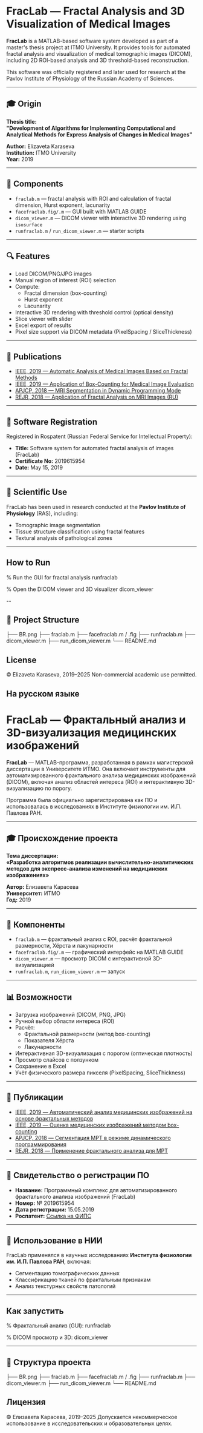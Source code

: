 # FracLab — Fractal Analysis and 3D Visualization of Medical Images

**FracLab** is a MATLAB-based software system developed as part of a master's thesis project at ITMO University. It provides tools for automated fractal analysis and visualization of medical tomographic images (DICOM), including 2D ROI-based analysis and 3D threshold-based reconstruction.

This software was officially registered and later used for research at the Pavlov Institute of Physiology of the Russian Academy of Sciences.

---

## 🎓 Origin

**Thesis title:**  
**"Development of Algorithms for Implementing Computational and Analytical Methods for Express Analysis of Changes in Medical Images"**

**Author:** Elizaveta Karaseva  
**Institution:** ITMO University  
**Year:** 2019

---

## 💾 Components

- `fraclab.m` — fractal analysis with ROI and calculation of fractal dimension, Hurst exponent, lacunarity
- `facefraclab.fig/.m` — GUI built with MATLAB GUIDE
- `dicom_viewer.m` — DICOM viewer with interactive 3D rendering using `isosurface`
- `runfraclab.m` / `run_dicom_viewer.m` — starter scripts

---

## 🔍 Features

- Load DICOM/PNG/JPG images
- Manual region of interest (ROI) selection
- Compute:
  - Fractal dimension (box-counting)
  - Hurst exponent
  - Lacunarity
- Interactive 3D rendering with threshold control (optical density)
- Slice viewer with slider
- Excel export of results
- Pixel size support via DICOM metadata (PixelSpacing / SliceThickness)

---

## 📝 Publications

- [IEEE, 2019 — Automatic Analysis of Medical Images Based on Fractal Methods](https://doi.org/10.1109/ITQMIS.2019.8928378)
- [IEEE, 2019 — Application of Box-Counting for Medical Image Evaluation](https://doi.org/10.1109/ITQMIS.2019.8928375)
- [APJCP, 2018 — MRI Segmentation in Dynamic Programming Mode](https://doi.org/10.22034/APJCP.2018.19.10.2771)
- [REJR, 2018 — Application of Fractal Analysis on MRI Images (RU)](https://doi.org/10.21569/2222-7415-2018-8-3-107-112)

---

## 🧾 Software Registration

Registered in Rospatent (Russian Federal Service for Intellectual Property):

- **Title:** Software system for automated fractal analysis of images (FracLab)
- **Certificate No:** 2019615954
- **Date:** May 15, 2019

---

## 🧪 Scientific Use

FracLab has been used in research conducted at the **Pavlov Institute of Physiology** (RAS), including:

- Tomographic image segmentation
- Tissue structure classification using fractal features
- Textural analysis of pathological zones

---

## How to Run

% Run the GUI for fractal analysis
runfraclab

% Open the DICOM viewer and 3D visualizer
dicom_viewer

--

## 📁 Project Structure

├── BR.png
├── fraclab.m
├── facefraclab.m / .fig
├── runfraclab.m
├── dicom_viewer.m
├── run_dicom_viewer.m
└── README.md

## License
© Elizaveta Karaseva, 2019–2025
Non-commercial academic use permitted.


## На русском языке

# FracLab — Фрактальный анализ и 3D-визуализация медицинских изображений

**FracLab** — MATLAB-программа, разработанная в рамках магистерской диссертации в Университете ИТМО. Она включает инструменты для автоматизированного фрактального анализа медицинских изображений (DICOM), включая анализ областей интереса (ROI) и интерактивную 3D-визуализацию по порогу.

Программа была официально зарегистрирована как ПО и использовалась в исследованиях в Институте физиологии им. И.П. Павлова РАН.

---

## 🎓 Происхождение проекта

**Тема диссертации:**  
**«Разработка алгоритмов реализации вычислительно-аналитических методов для экспресс-анализа изменений на медицинских изображениях»**

**Автор:** Елизавета Карасева  
**Университет:** ИТМО  
**Год:** 2019

---

## 💾 Компоненты

- `fraclab.m` — фрактальный анализ с ROI, расчёт фрактальной размерности, Хёрста и лакунарности
- `facefraclab.fig/.m` — графический интерфейс на MATLAB GUIDE
- `dicom_viewer.m` — просмотр DICOM с интерактивной 3D-визуализацией
- `runfraclab.m`, `run_dicom_viewer.m` — запуск

---

## 📊 Возможности

- Загрузка изображений (DICOM, PNG, JPG)
- Ручной выбор области интереса (ROI)
- Расчёт:
  - Фрактальной размерности (метод box-counting)
  - Показателя Хёрста
  - Лакунарности
- Интерактивная 3D-визуализация с порогом (оптическая плотность)
- Просмотр слайсов с ползунком
- Сохранение в Excel
- Учёт физического размера пикселя (PixelSpacing, SliceThickness)

---

## 📝 Публикации

- [IEEE, 2019 — Автоматический анализ медицинских изображений на основе фрактальных методов](https://doi.org/10.1109/ITQMIS.2019.8928378)
- [IEEE, 2019 — Оценка медицинских изображений методом box-counting](https://doi.org/10.1109/ITQMIS.2019.8928375)
- [APJCP, 2018 — Сегментация МРТ в режиме динамического программирования](https://doi.org/10.22034/APJCP.2018.19.10.2771)
- [REJR, 2018 — Применение фрактального анализа для МРТ](https://doi.org/10.21569/2222-7415-2018-8-3-107-112)

---

## 📜 Свидетельство о регистрации ПО

- **Название:** Программный комплекс для автоматизированного фрактального анализа изображений (FracLab)  
- **Номер:** № 2019615954  
- **Дата регистрации:** 15.05.2019  
- **Роспатент:** [Ссылка на ФИПС](http://www1.fips.ru/fips_servl/fips_servlet?DB=EVM&DocNumber=2019615954&TypeFile=html)

---

## 🧪 Использование в НИИ

FracLab применялся в научных исследованиях **Института физиологии им. И.П. Павлова РАН**, включая:

- Сегментацию томографических данных
- Классификацию тканей по фрактальным признакам
- Анализ текстурных свойств патологий

---

## Как запустить

% Фрактальный анализ (GUI):
runfraclab

% DICOM просмотр и 3D:
dicom_viewer

---

## 📁 Структура проекта

├── BR.png
├── fraclab.m
├── facefraclab.m / .fig
├── runfraclab.m
├── dicom_viewer.m
├── run_dicom_viewer.m
└── README.md
##  Лицензия
© Елизавета Карасева, 2019–2025
Допускается некоммерческое использование в исследовательских и образовательных целях.